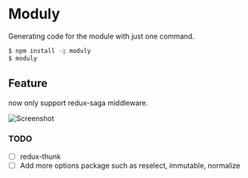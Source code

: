 # Moduly
Generating code for the module with just one command.

```bash
$ npm install -g moduly
$ moduly
```

## Feature
now only support redux-saga middleware.

![Screenshot](https://thumbs.gfycat.com/CorruptFlickeringGentoopenguin-size_restricted.gif)

### TODO
- [ ] redux-thunk
- [ ] Add more options package such as reselect, immutable, normalize